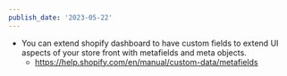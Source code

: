 ```yaml
---
publish_date: '2023-05-22'
---
```

- You can extend shopify dashboard to have custom fields to extend UI aspects of your store front with metafields and meta objects.
	- https://help.shopify.com/en/manual/custom-data/metafields
